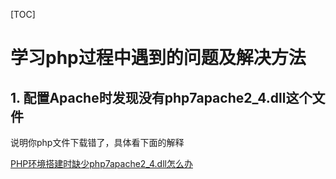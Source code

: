 [TOC]

# 学习php过程中遇到的问题及解决方法

## 1. 配置Apache时发现没有php7apache2_4.dll这个文件

说明你php文件下载错了，具体看下面的解释

[PHP环境搭建时缺少php7apache2_4.dll怎么办](https://jingyan.baidu.com/album/066074d623d802c3c21cb087.html?picindex=2 )

